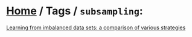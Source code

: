 # [Home](../README.md) / Tags / `subsampling`:

[Learning from imbalanced data sets: a comparison of various strategies](japkowicz2000learning.md)